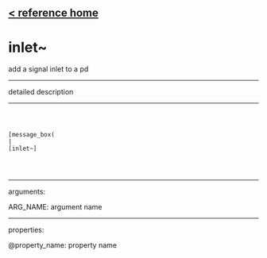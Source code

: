 [< reference home](ceammc_lib.html)
---

# inlet~


add a signal inlet to a pd

---

detailed description
<br>


---


```



[message_box(                                 
|
[inlet~]


            
```

---
arguments:

ARG_NAME: argument name<br>

---
properties:

@property_name: property name<br>

